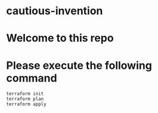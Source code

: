 # cautious-invention
# Welcome to this repo
# Please execute the following command 
```
terraform init 
terraform plan 
terraform apply
```